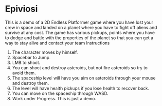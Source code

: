 # Epiviosi
This is a demo of a 2D Endless Platformer game where you have lost your crew in space and landed on a planet where you have to fight off aliens and survive at any cost. The game has various pickups, points where you have to dodge and battle with the properties of the planet so that you can get a way to stay alive and contact your team
Instructions
1. The character moves by himself.
2. Spacebar to Jump.
3. LMB to shoot.
4. You can shoot and destroy asteroids, but not fire asteroids so try to avoid them.
5. The spaceship level will have you aim on asteroids through your mouse and destroy them.
6. The level will have health pickups if you lose health to recover back.
7. You can move on the spaceship through WASD.
8. Work under Progress. This is just a demo.
